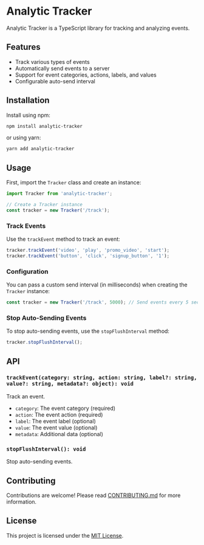 # Analytic Tracker

Analytic Tracker is a TypeScript library for tracking and analyzing events.

## Features

- Track various types of events
- Automatically send events to a server
- Support for event categories, actions, labels, and values
- Configurable auto-send interval

## Installation

Install using npm:

```bash
npm install analytic-tracker
```

or using yarn:

```bash
yarn add analytic-tracker
```

## Usage

First, import the `Tracker` class and create an instance:

```typescript
import Tracker from 'analytic-tracker';

// Create a Tracker instance
const tracker = new Tracker('/track');
```

### Track Events

Use the `trackEvent` method to track an event:

```typescript
tracker.trackEvent('video', 'play', 'promo_video', 'start');
tracker.trackEvent('button', 'click', 'signup_button', '1');
```

### Configuration

You can pass a custom send interval (in milliseconds) when creating the `Tracker` instance:

```typescript
const tracker = new Tracker('/track', 5000); // Send events every 5 seconds
```

### Stop Auto-Sending Events

To stop auto-sending events, use the `stopFlushInterval` method:

```typescript
tracker.stopFlushInterval();
```

## API

### `trackEvent(category: string, action: string, label?: string, value?: string, metadata?: object): void`

Track an event.

- `category`: The event category (required)
- `action`: The event action (required)
- `label`: The event label (optional)
- `value`: The event value (optional)
- `metadata`: Additional data (optional)

### `stopFlushInterval(): void`

Stop auto-sending events.

## Contributing

Contributions are welcome! Please read [CONTRIBUTING.md](CONTRIBUTING.md) for more information.

## License

This project is licensed under the [MIT License](LICENSE).
